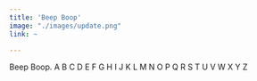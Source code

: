 ```yaml
---
title: 'Beep Boop'
image: "./images/update.png"
link: ~

---
```


Beep Boop.
A B C D E F G H I J K L M N O P Q R S T U V W X Y Z
